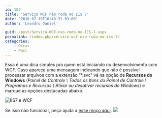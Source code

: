 ```yaml
---
id: 102
title: 'Serviço WCF não roda no IIS 7'
date: '2010-07-19T10:43:32-03:00'
author: 'Leandro Daniel'

guid: /post/Servico-WCF-nao-roda-no-IIS-7.aspx
permalink: /index.php/servico-wcf-nao-roda-no-iis-7/
categories:
    - Dicas
    - Post
---
```


Essa é uma dica simples pra quem está iniciando no desenvolvimento com WCF. Caso apareça uma mensagem indicando que não é possível processar arquivos com a extensão “\*.svc” vá na opção de **Recursos do Windows** (*Painel de Controle \\ Todos os Itens do Painel de Controle \\ Programas e Recursos \\ Ativar ou desativar recursos do Windows*) e marque as opções destacadas abaixo.

![IIS7 e WCF](http://leandrodaniel.com/pics/IIS7%20e%20WCF.png "IIS7 e WCF")

Se isso não funcionar, peça ajuda a [esse moço aqui](http://www.israelaece.com/). ![](http://www.leandrodaniel.com/editors/tiny_mce/plugins/emotions/images/smiley-smile.gif)
